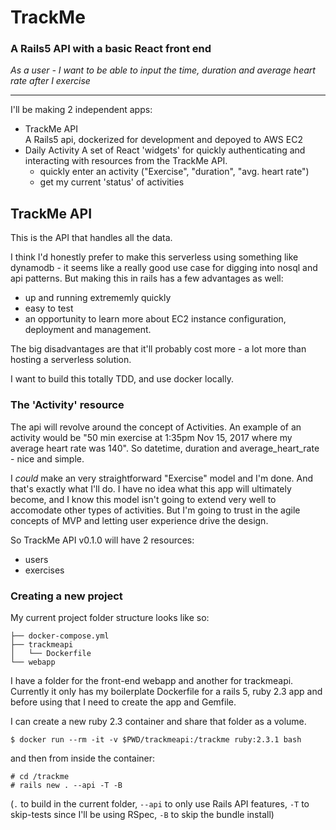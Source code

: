 # TrackMe  
### A Rails5 API with a basic React front end

*As a user - I want to be able to input the time, duration and average heart rate after I exercise*  

***  

I'll be making 2 independent apps:
- TrackMe API  
  A Rails5 api, dockerized for development and depoyed to AWS EC2
- Daily Activity
  A set of React 'widgets' for quickly authenticating and interacting with resources from the TrackMe API.
    - quickly enter an activity ("Exercise", "duration", "avg. heart rate")
    - get my current 'status' of activities

## TrackMe API  
This is the API that handles all the data.

I think I'd honestly prefer to make this serverless using something like dynamodb - it seems like a really good use case for digging into nosql and api patterns. But making this in rails has a few advantages as well:
- up and running extrememly quickly
- easy to test
- an opportunity to learn more about EC2 instance configuration, deployment and management.

The big disadvantages are that it'll probably cost more - a lot more than hosting a serverless solution.


I want to build this totally TDD, and use docker locally.


### The 'Activity' resource  
The api will revolve around the concept of Activities. An example of an activity would be "50 min exercise at 1:35pm Nov 15, 2017 where my average heart rate was 140". So datetime, duration and average_heart_rate - nice and simple.

I *could* make an very straightforward "Exercise" model and I'm done. And that's exactly what I'll do. I have no idea what this app will ultimately become, and I know this model isn't going to extend very well to accomodate other types of activities. But I'm going to trust in the agile concepts of MVP and letting user experience drive the design.  

So TrackMe API v0.1.0 will have 2 resources:
- users
- exercises

### Creating a new project  
My current project folder structure looks like so:
```
├── docker-compose.yml
├── trackmeapi
│   └── Dockerfile
└── webapp
```
I have a folder for the front-end webapp and another for trackmeapi. Currently it only has my boilerplate Dockerfile for a rails 5, ruby 2.3 app and before using that I need to create the app and Gemfile.

I can create a new ruby 2.3 container and share that folder as a volume.  
```
$ docker run --rm -it -v $PWD/trackmeapi:/trackme ruby:2.3.1 bash
```
and then from inside the container:
```
# cd /trackme
# rails new . --api -T -B
```
(`.` to build in the current folder, `--api` to only use Rails API features, `-T` to skip-tests since I'll be using RSpec, `-B` to skip the bundle install)
